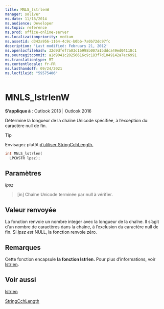 ```yaml
---
title: MNLS_lstrlenW
manager: soliver
ms.date: 11/16/2014
ms.audience: Developer
ms.topic: reference
ms.prod: office-online-server
ms.localizationpriority: medium
ms.assetid: d342a956-1164-4c9c-b0bb-7a0b72dc97fc
description: 'Last modified: February 21, 2012'
ms.openlocfilehash: 32d9dfef7a03c16998b007a1bddca49ed04118c1
ms.sourcegitcommit: a1d9041c20256616c9c183f7d1049142a7ac6991
ms.translationtype: MT
ms.contentlocale: fr-FR
ms.lasthandoff: 09/24/2021
ms.locfileid: "59575406"
---
```

# <a name="mnls_lstrlenw"></a>MNLS_lstrlenW

  
  
**S’applique à** : Outlook 2013 | Outlook 2016 
  
Détermine la longueur de la chaîne Unicode spécifiée, à l’exception du caractère null de fin.
  
> [!TIP]
> Envisagez plutôt [d’utiliser StringCchLength.](https://msdn.microsoft.com/library/ms647539%28VS.85%29.aspx) 
  
```cpp
int MNLS_lstrlen(
  LPCWSTR lpsz);
```

## <a name="parameters"></a>Paramètres

 _lpsz_
  
> [in] Chaîne Unicode terminée par null à vérifier.
    
## <a name="return-value"></a>Valeur renvoyée

La fonction renvoie un nombre integer avec la longueur de la chaîne. Il s’agit d’un nombre de caractères dans la chaîne, à l’exclusion du caractère null de fin. Si  _lpsz est_ NULL, la fonction renvoie zéro. 
  
## <a name="remarks"></a>Remarques

Cette fonction encapsule **la fonction lstrlen.** Pour plus d’informations, voir [lstrlen](https://msdn.microsoft.com/library/ms647492%28VS.85%29.aspx).
  
## <a name="see-also"></a>Voir aussi



[lstrlen](https://msdn.microsoft.com/library/ms647492%28VS.85%29.aspx)
  
[StringCchLength](https://msdn.microsoft.com/library/ms647539%28VS.85%29.aspx)

